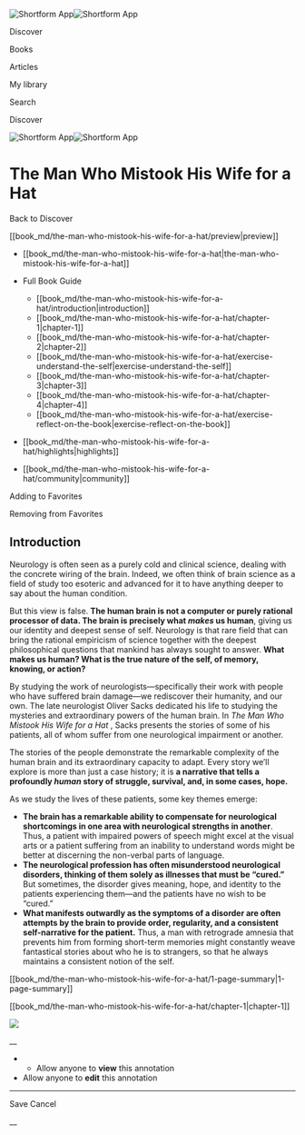 ![Shortform App](/img/logo.36a2399e.svg)![Shortform App](/img/logo-dark.70c1b072.svg)

Discover

Books

Articles

My library

Search

Discover

![Shortform App](/img/logo.36a2399e.svg)![Shortform App](/img/logo-dark.70c1b072.svg)

# The Man Who Mistook His Wife for a Hat

Back to Discover

[[book_md/the-man-who-mistook-his-wife-for-a-hat/preview|preview]]

  * [[book_md/the-man-who-mistook-his-wife-for-a-hat|the-man-who-mistook-his-wife-for-a-hat]]
  * Full Book Guide

    * [[book_md/the-man-who-mistook-his-wife-for-a-hat/introduction|introduction]]
    * [[book_md/the-man-who-mistook-his-wife-for-a-hat/chapter-1|chapter-1]]
    * [[book_md/the-man-who-mistook-his-wife-for-a-hat/chapter-2|chapter-2]]
    * [[book_md/the-man-who-mistook-his-wife-for-a-hat/exercise-understand-the-self|exercise-understand-the-self]]
    * [[book_md/the-man-who-mistook-his-wife-for-a-hat/chapter-3|chapter-3]]
    * [[book_md/the-man-who-mistook-his-wife-for-a-hat/chapter-4|chapter-4]]
    * [[book_md/the-man-who-mistook-his-wife-for-a-hat/exercise-reflect-on-the-book|exercise-reflect-on-the-book]]
  * [[book_md/the-man-who-mistook-his-wife-for-a-hat/highlights|highlights]]
  * [[book_md/the-man-who-mistook-his-wife-for-a-hat/community|community]]



Adding to Favorites 

Removing from Favorites 

## Introduction

Neurology is often seen as a purely cold and clinical science, dealing with the concrete wiring of the brain. Indeed, we often think of brain science as a field of study too esoteric and advanced for it to have anything deeper to say about the human condition.

But this view is false. **The human brain is not a computer or purely rational processor of data. The brain is precisely what _makes_ us human**, giving us our identity and deepest sense of self. Neurology is that rare field that can bring the rational empiricism of science together with the deepest philosophical questions that mankind has always sought to answer. **What makes us human? What is the true nature of the self, of memory, knowing, or action?**

By studying the work of neurologists—specifically their work with people who have suffered brain damage—we rediscover their humanity, and our own. The late neurologist Oliver Sacks dedicated his life to studying the mysteries and extraordinary powers of the human brain. In _The Man Who Mistook His Wife for a Hat_ , Sacks presents the stories of some of his patients, all of whom suffer from one neurological impairment or another.

The stories of the people demonstrate the remarkable complexity of the human brain and its extraordinary capacity to adapt. Every story we’ll explore is more than just a case history; it is **a narrative that tells a profoundly _human_ story of struggle, survival, and, in some cases, hope.**

As we study the lives of these patients, some key themes emerge:

  * **The brain has a remarkable ability to compensate for neurological shortcomings in one area with neurological strengths in another**. Thus, a patient with impaired powers of speech might excel at the visual arts or a patient suffering from an inability to understand words might be better at discerning the non-verbal parts of language.
  * **The neurological profession has often misunderstood neurological disorders, thinking of them solely as illnesses that must be “cured.”** But sometimes, the disorder gives meaning, hope, and identity to the patients experiencing them—and the patients have no wish to be “cured.”
  * **What manifests outwardly as the symptoms of a disorder are often attempts by the brain to provide order, regularity, and a consistent self-narrative for the patient.** Thus, a man with retrograde amnesia that prevents him from forming short-term memories might constantly weave fantastical stories about who he is to strangers, so that he always maintains a consistent notion of the self.



[[book_md/the-man-who-mistook-his-wife-for-a-hat/1-page-summary|1-page-summary]]

[[book_md/the-man-who-mistook-his-wife-for-a-hat/chapter-1|chapter-1]]

![](https://bat.bing.com/action/0?ti=56018282&Ver=2&mid=f150f240-7083-4f0c-ab58-c0988410b8ab&sid=1711133063fa11eebdec89a8b8ae3bbc&vid=171147a063fa11eea7440fcfeb230d96&vids=0&msclkid=N&pi=0&lg=en-US&sw=800&sh=600&sc=24&nwd=1&tl=Shortform%20%7C%20Book&p=https%3A%2F%2Fwww.shortform.com%2Fapp%2Fbook%2Fthe-man-who-mistook-his-wife-for-a-hat%2Fintroduction&r=&lt=398&evt=pageLoad&sv=1&rn=248899)

__

  *   * Allow anyone to **view** this annotation
  * Allow anyone to **edit** this annotation



* * *

Save Cancel

__



